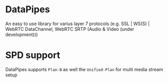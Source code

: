 # DataPipes
An easy to use library for varius layer 7 protocols (e.g. SSL | WS(S) | WebRTC DataChannel, WebRTC SRTP (Audio & Video (under development)))

# SPD support
DataPipes supports `Plan-B` as well the `Unified-Plan` for multi media stream setup